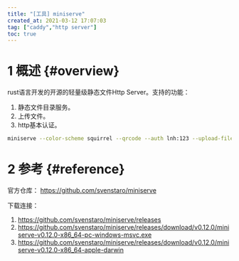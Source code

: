 ```yaml
---
title: "[工具] miniserve"
created_at: 2021-03-12 17:07:03
tag: ["caddy","http server"]
toc: true
---
```


# 1 概述 {#overview}

rust语言开发的开源的轻量级静态文件Http Server。支持的功能：
1. 静态文件目录服务。
2. 上传文件。
3. http基本认证。

```sh
miniserve --color-scheme squirrel --qrcode --auth lnh:123 --upload-files
```
# 2 参考 {#reference}

官方仓库： <https://github.com/svenstaro/miniserve>

下载连接：
1. <https://github.com/svenstaro/miniserve/releases>
2. <https://github.com/svenstaro/miniserve/releases/download/v0.12.0/miniserve-v0.12.0-x86_64-pc-windows-msvc.exe>
3. <https://github.com/svenstaro/miniserve/releases/download/v0.12.0/miniserve-v0.12.0-x86_64-apple-darwin>

